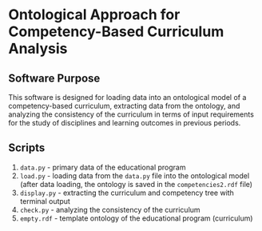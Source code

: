 # Ontological Approach for Competency-Based Curriculum Analysis

## Software Purpose

This software is designed for loading data into an ontological model of a competency-based curriculum, extracting data from the ontology, and analyzing the consistency of the curriculum in terms of input requirements for the study of disciplines and learning outcomes in previous periods.

## Scripts

1. `data.py` - primary data of the educational program
2. `load.py` - loading data from the `data.py` file into the ontological model (after data loading, the ontology is saved in the `competencies2.rdf` file)
3. `display.py` - extracting the curriculum and competency tree with terminal output
4. `check.py` - analyzing the consistency of the curriculum
5. `empty.rdf` - template ontology of the educational program (curriculum)
